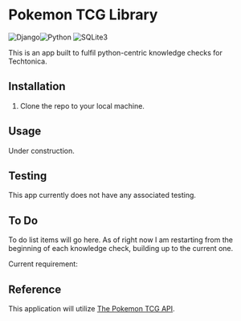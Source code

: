 # Pokemon TCG Library

![Django](https://img.shields.io/badge/Django-092E20?style=for-the-badge&logo=django&logoColor=green)![Python](https://img.shields.io/badge/Python-FFD43B?style=for-the-badge&logo=python&logoColor=blue) ![SQLite3](https://img.shields.io/badge/Sqlite-003B57?style=for-the-badge&logo=sqlite&logoColor=white)

This is an app built to fulfil python-centric knowledge checks for Techtonica.

## Installation

1. Clone the repo to your local machine.

## Usage

Under construction.

## Testing

This app currently does not have any associated testing.

## To Do

To do list items will go here. As of right now I am restarting from the beginning of each knowledge check, building up to the current one.

Current requirement:


## Reference

This application will utilize [The Pokemon TCG API](https://pokemontcg.io/).
